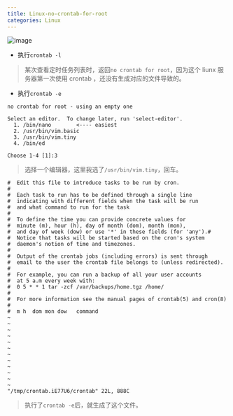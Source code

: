 ```yaml
---
title: Linux-no-crontab-for-root
categories: Linux
---
```

![image](https://upload-images.jianshu.io/upload_images/15325592-1ad501d72324e1af.jpg?imageMogr2/auto-orient/strip%7CimageView2/2/w/1240)
<!-- more -->

- 执行```crontab -l```

> 某次查看定时任务列表时，返回```no crontab for root```，因为这个 liunx 服务器第一次使用 crontab ，还没有生成对应的文件导致的。

- 执行```crontab -e```

```
no crontab for root - using an empty one

Select an editor.  To change later, run 'select-editor'.
  1. /bin/nano        <---- easiest
  2. /usr/bin/vim.basic
  3. /usr/bin/vim.tiny
  4. /bin/ed

Choose 1-4 [1]:3
```

> 选择一个编辑器，这里我选了```/usr/bin/vim.tiny```，回车。

```
#  Edit this file to introduce tasks to be run by cron.
# 
#  Each task to run has to be defined through a single line
#  indicating with different fields when the task will be run
#  and what command to run for the task
# 
#  To define the time you can provide concrete values for
#  minute (m), hour (h), day of month (dom), month (mon),
#  and day of week (dow) or use '*' in these fields (for 'any').# 
#  Notice that tasks will be started based on the cron's system
#  daemon's notion of time and timezones.
# 
#  Output of the crontab jobs (including errors) is sent through
#  email to the user the crontab file belongs to (unless redirected).
# 
#  For example, you can run a backup of all your user accounts
#  at 5 a.m every week with:
#  0 5 * * 1 tar -zcf /var/backups/home.tgz /home/
# 
#  For more information see the manual pages of crontab(5) and cron(8)
# 
#  m h  dom mon dow   command
~
~
~
~
~
~
~
~
~
~
~
~
"/tmp/crontab.iE77U6/crontab" 22L, 888C
```

> 执行了```crontab -e```后，就生成了这个文件。
